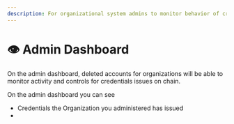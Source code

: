 ```yaml
---
description: For organizational system admins to monitor behavior of credentials
---
```


# 👁 Admin Dashboard

On the admin dashboard, deleted accounts for organizations will be able to monitor activity and controls for credentials issues on chain.



On the admin dashboard you can see

* Credentials the Organization you administered has issued
*
